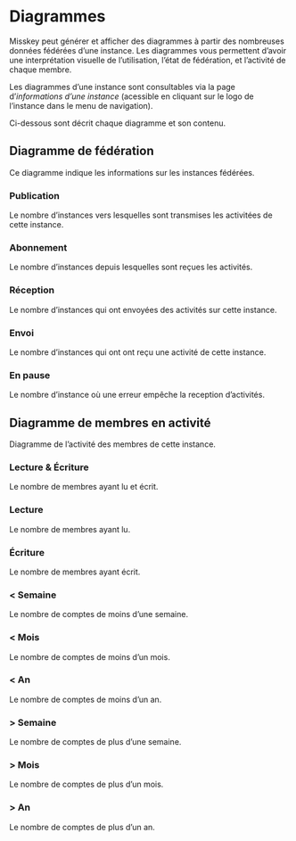# Diagrammes

Misskey peut générer et afficher des diagrammes à partir des nombreuses données fédérées d’une instance.
Les diagrammes vous permettent d’avoir une interprétation visuelle de l’utilisation, l’état de fédération, et l’activité de chaque membre.

Les diagrammes d’une instance sont consultables via la page d’*informations d’une instance* (acessible en cliquant sur le logo de l’instance dans le menu de navigation).

Ci-dessous sont décrit chaque diagramme et son contenu.

## Diagramme de fédération

Ce diagramme indique les informations sur les instances fédérées.

### Publication

Le nombre d’instances vers lesquelles sont transmises les activitées de cette instance.

### Abonnement

Le nombre d’instances depuis lesquelles sont reçues les activités.

### Réception

Le nombre d’instances qui ont envoyées des activités sur cette instance.

### Envoi

Le nombre d’instances qui ont ont reçu une activité de cette instance.

### En pause

Le nombre d’instance où une erreur empêche la reception d’activités.

## Diagramme de membres en activité

Diagramme de l’activité des membres de cette instance.

### Lecture & Écriture

Le nombre de membres ayant lu et écrit.

### Lecture

Le nombre de membres ayant lu.

### Écriture

Le nombre de membres ayant écrit.

### < Semaine

Le nombre de comptes de moins d’une semaine.

### < Mois

Le nombre de comptes de moins d’un mois.

### < An

Le nombre de comptes de moins d’un an.

### > Semaine

Le nombre de comptes de plus d’une semaine.

### > Mois

Le nombre de comptes de plus d’un mois.

### > An

Le nombre de comptes de plus d’un an.
